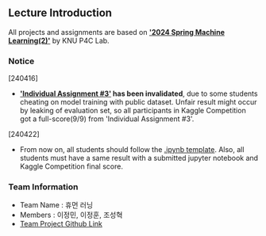 ## Lecture Introduction
All projects and assignments are based on [**'2024 Spring Machine Learning(2)'**](https://knu-p4c-lab.github.io/lectures/bb2bca2d-537e-5332-82b1-cf8f07ca885b/) by KNU P4C Lab.
### Notice
[240416]
- **['Individual Assignment #3'](https://www.kaggle.com/competitions/2024-knu-ml-ind-asmt3) has been invalidated**, due to some students cheating on model training with public dataset. Unfair result might occur by leaking of evaluation set, so all participants in Kaggle Competition got a full-score(9/9) from 'Individual Assignment #3'.

[240422]
- From now on, all students should follow the [.ipynb template](https://colab.research.google.com/drive/1BWC3u2pijI48jpgaoxy4vkn3f5i6U_v8?usp=sharing). Also, all students must have a same result with a submitted jupyter notebook and Kaggle Competition final score.
### Team Information
- Team Name : 휴먼 러닝
- Members : 이정민, 이정훈, 조성혁
- [Team Project Github Link](https://github.com/users/liebenholz/projects/2)
